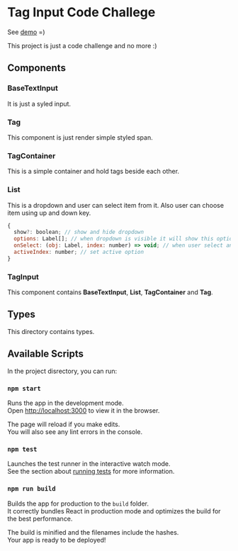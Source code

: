 # Tag Input Code Challege

See [demo](https://facebook.github.io/create-react-app/docs/deployment) =)

This project is just a code challenge and no more :)

## Components

### **BaseTextInput**

It is just a syled input.

### **Tag**

This component is just render simple styled span.

### **TagContainer**

This is a simple container and hold tags beside each other.

### **List**

This is a dropdown and user can select item from it. Also user can choose item using up and down key.

```jsx
{
  show?: boolean; // show and hide dropdown
  options: Label[]; // when dropdown is visible it will show this options
  onSelect: (obj: Label, index: number) => void; // when user select an option this function will be triggered
  activeIndex: number; // set active option
}
```

### **TagInput**

This component contains **BaseTextInput**, **List**, **TagContainer** and **Tag**.

## Types

This directory contains types.

## Available Scripts

In the project disrectory, you can run:

### `npm start`

Runs the app in the development mode.\
Open [http://localhost:3000](http://localhost:3000) to view it in the browser.

The page will reload if you make edits.\
You will also see any lint errors in the console.

### `npm test`

Launches the test runner in the interactive watch mode.\
See the section about [running tests](https://facebook.github.io/create-react-app/docs/running-tests) for more information.

### `npm run build`

Builds the app for production to the `build` folder.\
It correctly bundles React in production mode and optimizes the build for the best performance.

The build is minified and the filenames include the hashes.\
Your app is ready to be deployed!
